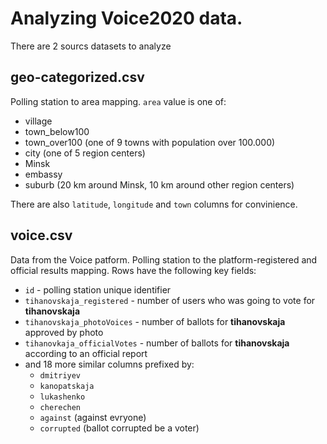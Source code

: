 # Analyzing Voice2020 data.

There are 2 sourcs datasets to analyze


## geo-categorized.csv

Polling station to area mapping. `area` value is one of:
* village
* town_below100
* town_over100 (one of 9 towns with population over 100.000)
* city (one of 5 region centers)
* Minsk
* embassy
* suburb (20 km around Minsk, 10 km around other region centers)

There are also `latitude`, `longitude` and `town` columns for convinience.

## voice.csv

Data from the Voice patform. Polling station to the platform-registered and official results mapping.
Rows have the following key fields:
* `id` - polling station unique identifier
* `tihanovskaja_registered` - number of users who was going to vote for **tihanovskaja**
* `tihanovskaja_photoVoices` - number of ballots for **tihanovskaja** approved by photo
* `tihanovkaja_officialVotes` - number of ballots for **tihanovskaja** according to an official report
* and 18 more similar columns prefixed by:
  * `dmitriyev`
  * `kanopatskaja`
  * `lukashenko`
  * `cherechen` 
  * `against` (against evryone)
  * `corrupted` (ballot corrupted be a voter)
  


